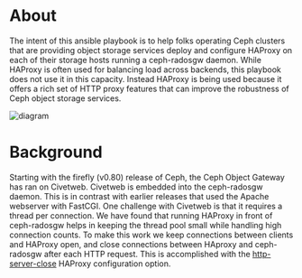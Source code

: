 # About

The intent of this ansible playbook is to help folks operating Ceph clusters
that are providing object storage services deploy and configure HAProxy on
each of their storage hosts running a ceph-radosgw daemon. While HAProxy is
often used for balancing load across backends, this playbook does not use it
in this capacity. Instead HAProxy is being used because it offers a rich set
of HTTP proxy features that can improve the robustness of Ceph object storage
services.

![diagram](https://raw.githubusercontent.com/mmgaggle/ceph-haproxy/master/diagram.png)

# Background

Starting with the firefly (v0.80) release of Ceph, the Ceph Object Gateway has
ran on Civetweb. Civetweb is embedded into the ceph-radosgw daemon. This is in
contrast with earlier releases that used the Apache webserver with FastCGI. One
challenge with Civetweb is that it requires a thread per connection. We have
found that running HAProxy in front of ceph-radosgw helps in keeping the
thread pool small while handling high connection counts. To make this work we
keep connections between clients and HAProxy open, and close connections between
HAproxy and ceph-radosgw after each HTTP request. This is accomplished with the
[http-server-close](https://cbonte.github.io/haproxy-dconv/1.9/configuration.html#option%20http-server-close) HAProxy configuration option.
